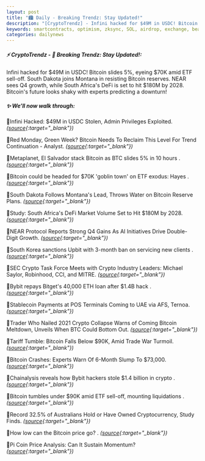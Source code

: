 ```yaml
---
layout: post
title: "🏙️ Daily - Breaking Trendz: Stay Updated!"
description: "[CryptoTrendz] - Infini hacked for $49M in USDC! Bitcoin slides 5%, eyeing $70K amid ETF sell-off. South Dakota joins Montana in resisting Bitcoin reserves. NEAR sees Q4 growth, while South Africa's DeFi is set to hit $180M by 2028. Bitcoin's future looks shaky with experts predicting a downturn!"
keywords: smartcontracts, optimism, zksync, SOL, airdrop, exchange, bearmarket, DeFi, solana
categories: dailynews
---
```


##### ⚡ CryptoTrendz - 📌 *Breaking Trendz: Stay Updated!:*

Infini hacked for $49M in USDC! Bitcoin slides 5%, eyeing $70K amid ETF sell-off. South Dakota joins Montana in resisting Bitcoin reserves. NEAR sees Q4 growth, while South Africa's DeFi is set to hit $180M by 2028. Bitcoin's future looks shaky with experts predicting a downturn!

##### ✨ *We’ll now walk through:*


🔹Infini Hacked: $49M in USDC Stolen, Admin Privileges Exploited. *([source](https://s.avyag.com/tmuq){:target="_blank"})*

🔹Red Monday, Green Week? Bitcoin Needs To Reclaim This Level For Trend Continuation - Analyst. *([source](https://s.avyag.com/p5mt){:target="_blank"})*

🔹Metaplanet, El Salvador stack Bitcoin as BTC slides 5% in 10 hours . *([source](https://s.avyag.com/4len){:target="_blank"})*

🔹Bitcoin could be headed for $70K 'goblin town' on ETF exodus: Hayes . *([source](https://s.avyag.com/juv8){:target="_blank"})*

🔹South Dakota Follows Montana's Lead, Throws Water on Bitcoin Reserve Plans. *([source](https://s.avyag.com/tkll){:target="_blank"})*

🔹Study: South Africa's DeFi Market Volume Set to Hit $180M by 2028. *([source](https://s.avyag.com/li1s){:target="_blank"})*

🔹NEAR Protocol Reports Strong Q4 Gains As AI Initiatives Drive Double-Digit Growth. *([source](https://s.avyag.com/f6nt){:target="_blank"})*

🔹South Korea sanctions Upbit with 3-month ban on servicing new clients . *([source](https://s.avyag.com/cknc){:target="_blank"})*

🔹SEC Crypto Task Force Meets with Crypto Industry Leaders: Michael Saylor, Robinhood, CCI, and MITRE. *([source](https://s.avyag.com/hcq6){:target="_blank"})*

🔹Bybit repays Bitget's 40,000 ETH loan after $1.4B hack . *([source](https://s.avyag.com/52sa){:target="_blank"})*

🔹Stablecoin Payments at POS Terminals Coming to UAE via AFS, Ternoa. *([source](https://s.avyag.com/r9n3){:target="_blank"})*

🔹Trader Who Nailed 2021 Crypto Collapse Warns of Coming Bitcoin Meltdown, Unveils When BTC Could Bottom Out. *([source](https://s.avyag.com/7foe){:target="_blank"})*

🔹Tariff Tumble: Bitcoin Falls Below $90K, Amid Trade War Turmoil. *([source](https://s.avyag.com/9rn5){:target="_blank"})*

🔹Bitcoin Crashes: Experts Warn Of 6-Month Slump To $73,000. *([source](https://s.avyag.com/gipq){:target="_blank"})*

🔹Chainalysis reveals how Bybit hackers stole $1.4 billion in crypto . *([source](https://s.avyag.com/o6rg){:target="_blank"})*

🔹Bitcoin tumbles under $90K amid ETF sell-off, mounting liquidations . *([source](https://s.avyag.com/xqpn){:target="_blank"})*

🔹Record 32.5% of Australians Hold or Have Owned Cryptocurrency, Study Finds. *([source](https://s.avyag.com/vm9r){:target="_blank"})*

🔹How low can the Bitcoin price go? . *([source](https://s.avyag.com/mym5){:target="_blank"})*

🔹Pi Coin Price Analysis: Can It Sustain Momentum? *([source](https://s.avyag.com/3v8o){:target="_blank"})*
